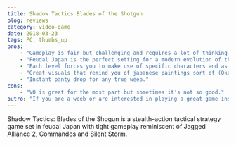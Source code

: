```yaml
---
title: Shadow Tactics Blades of the Shotgun
blog: reviews
category: video-game
date: 2018-03-23
tags: PC, thumbs_up
pros:
    - "Gameplay is fair but challenging and requires a lot of thinking but also quick reflexes."
    - "Feudal Japan is the perfect setting for a modern evolution of this line of classic games."
    - "Each level forces you to make use of specific characters and as such keeps the gameplay fresh throughout."
    - "Great visuals that remind you of japanese paintings sort of (Okami-esque)."
    - "Instant panty drop for any true weeb."
cons:
    - "VO is great for the most part but sometimes it's not so good."
outro: "If you are a weeb or are interested in playing a great game inspired by the classic JA2/Commandos games then you can't go wrong with Shadow Tactics: Blade of the Shogun."
---
```

Shadow Tactics: Blades of the Shogun is a stealth-action tactical strategy game set in feudal Japan with tight gameplay reminiscent of Jagged Alliance 2, Commandos and Silent Storm.
